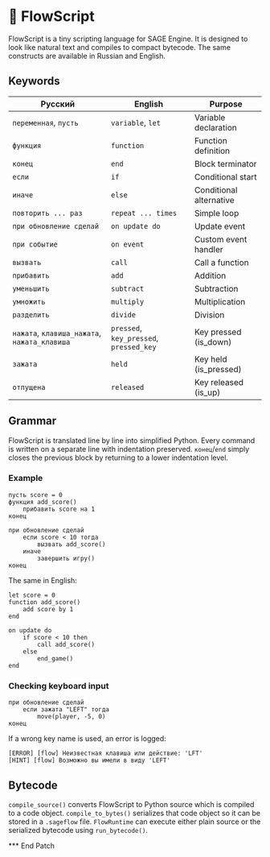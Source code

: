 # 📘 FlowScript

FlowScript is a tiny scripting language for SAGE Engine. It is designed to look like natural text and compiles to compact bytecode. The same constructs are available in Russian and English.

## Keywords

| Русский                 | English            | Purpose                     |
|-------------------------|--------------------|-----------------------------|
| `переменная`, `пусть`   | `variable`, `let`  | Variable declaration        |
| `функция`               | `function`         | Function definition         |
| `конец`                 | `end`              | Block terminator            |
| `если`                  | `if`               | Conditional start           |
| `иначе`                 | `else`             | Conditional alternative     |
| `повторить ... раз`     | `repeat ... times` | Simple loop                 |
| `при обновление сделай` | `on update do`     | Update event                |
| `при событие`           | `on event`         | Custom event handler        |
| `вызвать`               | `call`             | Call a function             |
| `прибавить`             | `add`              | Addition                    |
| `уменьшить`             | `subtract`         | Subtraction                 |
| `умножить`              | `multiply`         | Multiplication              |
| `разделить`             | `divide`           | Division                    |
| `нажата`, `клавиша_нажата`, `нажата_клавиша` | `pressed`, `key_pressed`, `pressed_key` | Key pressed (is_down) |
| `зажата` | `held` | Key held (is_pressed) |
| `отпущена` | `released` | Key released (is_up) |

## Grammar

FlowScript is translated line by line into simplified Python. Every command is written on a separate line with indentation preserved. `конец`/`end` simply closes the previous block by returning to a lower indentation level.

### Example

```flow
пусть score = 0
функция add_score()
    прибавить score на 1
конец

при обновление сделай
    если score < 10 тогда
        вызвать add_score()
    иначе
        завершить игру()
конец
```

The same in English:

```flow
let score = 0
function add_score()
    add score by 1
end

on update do
    if score < 10 then
        call add_score()
    else
        end_game()
end
```

### Checking keyboard input

```flow
при обновление сделай
    если зажата "LEFT" тогда
        move(player, -5, 0)
конец
```

If a wrong key name is used, an error is logged:

```
[ERROR] [flow] Неизвестная клавиша или действие: 'LFT'
[HINT] [flow] Возможно вы имели в виду 'LEFT'
```

## Bytecode

`compile_source()` converts FlowScript to Python source which is compiled to a code object. `compile_to_bytes()` serializes that code object so it can be stored in a `.sageflow` file. `FlowRuntime` can execute either plain source or the serialized bytecode using `run_bytecode()`.

*** End Patch
